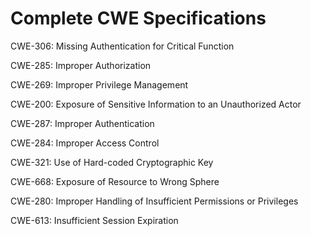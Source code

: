 

# Complete CWE Specifications

CWE-306: Missing Authentication for Critical Function

CWE-285: Improper Authorization

CWE-269: Improper Privilege Management

CWE-200: Exposure of Sensitive Information to an Unauthorized Actor

CWE-287: Improper Authentication

CWE-284: Improper Access Control

CWE-321: Use of Hard-coded Cryptographic Key

CWE-668: Exposure of Resource to Wrong Sphere

CWE-280: Improper Handling of Insufficient Permissions or Privileges 

CWE-613: Insufficient Session Expiration